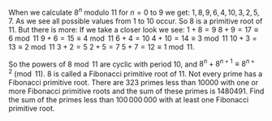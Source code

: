 When we calculate $8^n$ modulo $11$ for $n=0$ to $9$ we get: $1, 8, 9, 6, 4, 10, 3, 2, 5, 7$.
As we see all possible values from $1$ to $10$ occur. So $8$ is a primitive root of $11$.
But there is more:
If we take a closer look we see:
$1+8=9$
$8+9=17 \equiv 6 \bmod 11$
$9+6=15 \equiv 4 \bmod 11$
$6+4=10$
$4+10=14 \equiv 3 \bmod 11$
$10+3=13 \equiv 2 \bmod 11$
$3+2=5$
$2+5=7$
$5+7=12 \equiv 1 \bmod 11$.

So the powers of $8 \bmod 11$ are cyclic with period $10$, and $8^n + 8^{n+1} \equiv 8^{n+2} \pmod{11}$.
$8$ is called a Fibonacci primitive root of $11$.
Not every prime has a Fibonacci primitive root.
There are $323$ primes less than $10000$ with one or more Fibonacci primitive roots and the sum of these primes is $1480491$.
Find the sum of the primes less than $100\,000\,000$ with at least one Fibonacci primitive root.